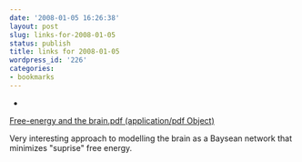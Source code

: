 ```yaml
---
date: '2008-01-05 16:26:38'
layout: post
slug: links-for-2008-01-05
status: publish
title: links for 2008-01-05
wordpress_id: '226'
categories:
- bookmarks
---
```



	
  *
		

[Free-energy and the brain.pdf (application/pdf Object)](http://www.fil.ion.ucl.ac.uk/~karl/Free-energy%20and%20the%20brain.pdf)


		

Very interesting approach to modelling the brain as a Baysean network that minimizes "suprise" free energy.


	




